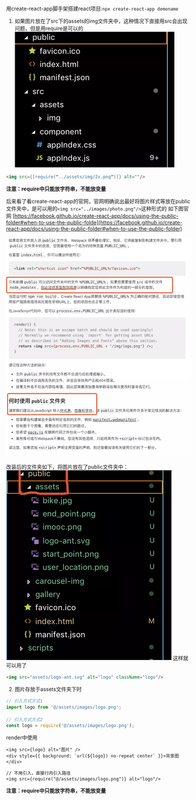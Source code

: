 用create-react-app脚手架搭建react项目:`npx create-react-app demoname`

1. 如果图片放在了src下的assets的img文件夹中，这种情况下直接用src会出现问题，但是用require是可以的
![1](../images/react/1.png)
```html
<img src={[require("../assets/img/2x.png")]} alt=""/>
```
**注意：require中只能放字符串，不能放变量**

后来看了看create-react-app的官网，官网明确说出最好将图片样式等放在public文件夹中，是可以用的`<img src="../images/photo.png"/>`这种形式的
如下图官网 [https://facebook.github.io/create-react-app/docs/using-the-public-folder#when-to-use-the-public-folde](https://facebook.github.io/create-react-app/docs/using-the-public-folder#when-to-use-the-public-folder)

![2](../images/react/2.png)

改装后的文件夹如下，将图片放在了public文件夹中：
![3](../images/react/3.png)
这样就可以用了
```html
<img src="assets/logo-ant.svg" alt="logo" className="logo"/>
```

2. 图片存放于assets文件夹下时
```js
// 引入方式方式1
import logo from '@/assets/images/logo.png';

// 引入方式方式2
const logo = require('@/assets/images/logo.png');
```
render中使用
```
<img src={logo} alt="图片" />
<div style={{ background: `url(${logo}) no-repeat center` }}>背景图</div>
```

```
// 不用引入，直接行内引入路径
<img src={require("@/assets/images/logo.png")} alt="logo"/>
```
**注意：require中只能放字符串，不能放变量**